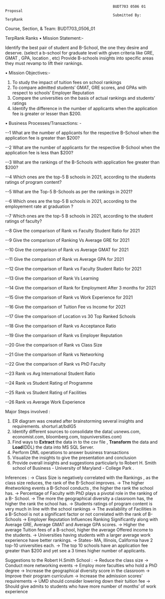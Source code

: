                                                      BUDT703 0506 01 Proposal
                                                     Submitted By: TerpRank
Course, Section, & Team: BUDT703_0506_01

TerpRank Ranks
•	Mission Statement:-

Identify the best pair of student and B-School, the one they desire and deserve. (select a b-school for graduate level with given criteria like GRE, GMAT , GPA, location , etc)
Provide B-schools insights into specific areas they must revamp to lift their rankings.

•	Mission Objectives:-

1.	To study the impact of tuition fees on school rankings
2.	To compare admitted students’ GMAT, GRE scores, and GPAs with respect to schools’ Employer Reputation 
3.	Compare the universities on the basis of actual rankings and students’ ratings
4.	Identify the difference in the number of applicants when the application fee is greater or lesser than $200.

•	Business Processes/Transactions: -

--1 What are the number of applicants for the respective B-School when the application fee is greater than $200?

--2 What are the number of applicants for the respective B-School when the application fee is less than $200?

--3 What are the rankings of the B-Schools with application fee greater than $200?

--4 Which ones are the top-5 B schools in 2021, according to the students ratings of program content?

--5 What are the Top-5 B-Schools as per the rankings in 2021?

--6 Which ones are the top-5 B schools in 2021, according to the employement rate at graduation ?

--7 Which ones are the top-5 B schools in 2021, according to the student ratings of faculty?

--8 Give the comparison of Rank vs Faculty Student Ratio for 2021

--9 Give the comparison of  Ranking Vs Average GRE for 2021

--10 Give the comparison of  Rank vs Average GMAT for 2021

--11 Give the comparison of  Rank vs Average GPA for 2021

--12 Give the comparison of  Rank vs Faculty Student Ratio for 2021

--13 Give the comparison of  Rank Vs Learning

--14 Give the comparison of  Rank for Employment After 3 months for 2021

--15 Give the comparison of  Rank vs Work Experience for 2021

--16 Give the comparison of  Tuition Fee vs Income for 2021

--17 Give the comparison of  Location vs 30 Top Ranked Schools

--18 Give the comparison of  Rank vs Acceptance Ratio

--19 Give the comparison of  Rank vs Employer Reputation

--20 Give the comparison of  Rank vs Class Size

--21 Give the comparison of  Rank vs Networking

--22 Give the comparison of  Rank vs PhD Faculty

--23 Rank vs Avg International Student Ratio

--24 Rank vs Student Rating of Programme

--25 Rank vs Student Rating of Facilities

--26 Rank vs Average Work Experience


Major Steps involved : 

1) ER diagram was created after brainstorming several insights and requirements. shorturl.at/bdlG5
2) Identify different sources to consolidate the data( usnews.com, economist.com, bloomberg.com, topuniversities.com)
3) Find ways to **Extract** the data in to the csv file , **Transform** the data and **Load**(DDL) the data into MS SQL Server.
4) Perform DML operations to answer business transactions 
5) Visualize the insights to give the presentation and conclusion
6) Provide overall insights and suggestions particularly to Robert H. Smith school of Business - University of Maryland - College Park .

Inferences : 
-> Class Size is negatively correlated with the Rankings , as the class size reduces, the rank of the B-School improves.
-> The higher #networking events a B-School conducts , the higher the rank the school has.
-> Percentage of Faculty with PhD plays a pivotal role in the ranking of a B- School.
-> The more the geographical diversity a classroom has, the higher the rank the school has.
-> Students ratings of program content is very much in line with the school rankings
-> The availability of Facilities in a B-School is not a significant factor or not correlated with the rank of B- Schools
-> Employer Reputation Influences Ranking Significantly along with Average GRE, Average GMAT and Average GPA scores.
-> Higher the average Tuition fees of a B-school, higher the average Offered income to the students.
-> Universities having students with a larger average work experience have better rankings.
-> States- MA, Illinois, California have 2 top-10 universities each.
-> The top 10 schools have an application fee greater than $200 and yet see a 3 times higher number of applicants.

Suggestions to the Robert H.Smith School : 
-> Reduce the class size
-> Conduct more networking events
-> Employ more faculties who hold a PhD degree
-> Increase the geographical diversity score in the classroom
-> Improve their program curriculum
-> Increase the admission scores’ requirements
-> UMD should consider lowering down their tuition fee
-> Should give admits to students who have more number of months’ of work experience
